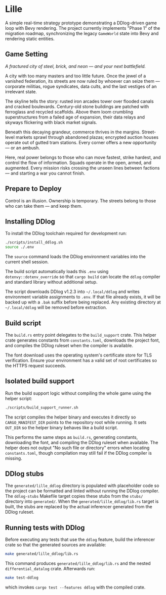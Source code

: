 # Lille

A simple real-time strategy prototype demonstrating a DDlog-driven game loop
with Bevy rendering. The project currently implements "Phase 1" of the migration
roadmap, synchronizing the legacy `GameWorld` state into Bevy and rendering
static entities.

## Game Setting

*A fractured city of steel, brick, and neon — and your next battlefield.*

A city with too many masters and too little future. Once the jewel of a vanished
federation, its streets are now ruled by whoever can seize them — corporate
militias, rogue syndicates, data cults, and the last vestiges of an irrelevant
state.

The skyline tells the story: rusted iron arcades tower over flooded canals and
cracked boulevards. Century-old stone buildings are patched with ferroglass and
recycled scaffolds. Above them loom crumbling superstructures from a failed age
of expansion, their data relays and skyways flickering with black market
signals.

Beneath this decaying grandeur, commerce thrives in the margins. Street-level
markets sprawl through abandoned plazas; encrypted auction houses operate out of
gutted tram stations. Every corner offers a new opportunity — or an ambush.

Here, real power belongs to those who can move fastest, strike hardest, and
control the flow of information. Squads operate in the open, armed, and
augmented. Every mission risks crossing the unseen lines between factions — and
starting a war you cannot finish.

## Prepare to Deploy

Control is an illusion. Ownership is temporary. The streets belong to those who
can take them — and keep them.

## Installing DDlog

To install the DDlog toolchain required for development run:

```bash
./scripts/install_ddlog.sh
source ./.env
```

The `source` command loads the DDlog environment variables into the current
shell session.

The build script automatically loads this `.env` using
`dotenvy::dotenv_override` so that `cargo build` can locate the `ddlog` compiler
and standard library without additional setup.

The script downloads DDlog v1.2.3 into `~/.local/ddlog` and writes environment
variable assignments to `.env`. If that file already exists, it will be backed
up with a `.bak` suffix before being replaced. Any existing directory at
`~/.local/ddlog` will be removed before extraction.

## Build script

The `build.rs` entry point delegates to the `build_support` crate. This helper
crate generates constants from `constants.toml`, downloads the project font, and
compiles the DDlog ruleset when the compiler is available.

The font download uses the operating system's certificate store for TLS
verification. Ensure your environment has a valid set of root certificates so
the HTTPS request succeeds.

## Isolated build support

Run the build support logic without compiling the whole game using the helper
script:

```bash
./scripts/build_support_runner.sh
```

The script compiles the helper binary and executes it directly so
`CARGO_MANIFEST_DIR` points to the repository root while running. It sets
`OUT_DIR` so the helper binary behaves like a build script.

This performs the same steps as `build.rs`, generating constants, downloading
the font, and compiling the DDlog ruleset when available. The helper does not
output "No such file or directory" errors when locating `constants.toml`, though
compilation may still fail if the DDlog compiler is missing.

## DDlog stubs

The `generated/lille_ddlog` directory is populated with placeholder code so the
project can be formatted and linted without running the DDlog compiler. The
`ddlog-stubs` Makefile target copies these stubs from the `stubs/` directory
into `generated/`. When the `generated/lille_ddlog/lib.rs` target is built, the
stubs are replaced by the actual inferencer generated from the DDlog ruleset.

## Running tests with DDlog

Before executing any tests that use the `ddlog` feature, build the inferencer
crate so that the generated sources are available:

```bash
make generated/lille_ddlog/lib.rs
```

This command produces `generated/lille_ddlog/lib.rs` and the nested
`differential_datalog` crate. Afterwards run:

```bash
make test-ddlog
```

which invokes `cargo test --features ddlog` with the compiled crate.
